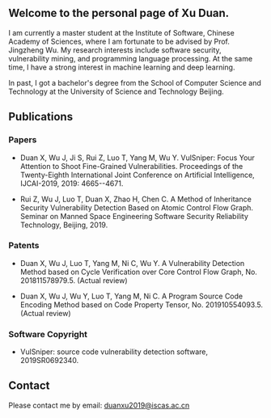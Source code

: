 ## Welcome to the personal page of Xu Duan. 
I am currently a master student at the Institute of Software, Chinese Academy of Sciences, where I am fortunate to be advised by Prof. Jingzheng Wu. My research interests include software security, vulnerability mining, and programming language processing. At the same time, I have a strong interest in machine learning and deep learning. 

In past, I got a bachelor's degree from the School of Computer Science and Technology at the University of Science and Technology Beijing.

## Publications
### Papers
- Duan X, Wu J, Ji S, Rui Z, Luo T, Yang M, Wu Y. VulSniper: Focus Your Attention to Shoot Fine-Grained Vulnerabilities. Proceedings of the Twenty-Eighth International Joint Conference on Artificial Intelligence, IJCAI-2019, 2019: 4665--4671.

- Rui Z, Wu J, Luo T, Duan X, Zhao H, Chen C. A Method of Inheritance Security Vulnerability Detection Based on Atomic Control Flow Graph. Seminar on Manned Space Engineering Software Security Reliability Technology, Beijing, 2019.

### Patents
- Duan X, Wu J, Luo T, Yang M, Ni C, Wu Y. A Vulnerability Detection Method based on Cycle Verification over Core Control Flow Graph, No. 201811578979.5. (Actual review)

- Duan X, Wu J, Wu Y, Luo T, Yang M, Ni C. A Program Source Code Encoding Method based on Code Property Tensor, No. 201910554093.5. (Actual review)

### Software Copyright
- VulSniper: source code vulnerability detection software, 2019SR0692340.

## Contact
Please contact me by email: duanxu2019@iscas.ac.cn
